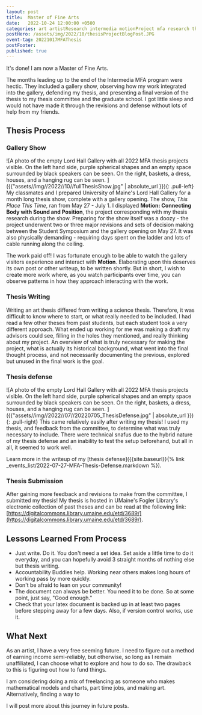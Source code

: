 ```yaml
---
layout: post
title:  Master of Fine Arts
date:   2022-10-24 12:00:00 +0500
categories: art artistResearch intermedia motionProject mfa research thesis
postHero: /assets/img/2022/10/thesisProjectBlogPost.JPG
event-tag: 20221017MFAThesis
postFooter:
published: true
---
```

It's done!
I am now a Master of Fine Arts.  

The months leading up to the end of the Intermedia MFA program were hectic.
They included a gallery show,
observing how my work integrated into the gallery,
defending my thesis,
and presenting a final version of the thesis to my thesis committee and the graduate school.
I got little sleep and would not have made it through the revisions and defense without lots of help from my friends.

## Thesis Process
### Gallery Show
![A photo of the empty Lord Hall Gallery with all 2022 MFA thesis projects visible. On the left hand side, purple spherical shapes and an empty space surrounded by black speakers can be seen. On the right, baskets, a dress, houses, and a hanging rug can be seen.  ]({{"assets//img//2022//10//fullThesisShow.jpg" | absolute_url }}){: .pull-left}
My classmates and I prepared University of Maine's Lord Hall Gallery for a month long thesis show,
complete with a gallery opening.
The show, *This Place This Time*, ran from May 27 - July 1.
I displayed **Motion: Connecting Body with Sound and Position**, the project corresponding with my thesis research during the show.
Preparing for the show itself was a doozy - the project underwent two or three major revisions and sets of decision making between the Student Symposium and the gallery opening on May 27.
It was also physically demanding - requiring days spent on the ladder and lots of cable running along the ceiling.

The work paid off!
I was fortunate enough to be able to watch the gallery visitors experience and interact with **Motion**.
Elaborating upon this deserves its own post or other writeup, to be written shortly. But in short, I wish to create more work where, as you watch participants over time, you can observe patterns in how they approach interacting with the work.

### Thesis Writing
Writing an art thesis differed from writing a science thesis.
Therefore, it was difficult to know where to start, or what really needed to be included.
I had read a few other theses from past students, but each student took a very different approach.
What ended up working for me was making a draft my advisors could see, filling in the holes they mentioned, and really thinking about my project.
An overview of what is truly necessary for making the project,
what is actually its historical background, what went into the final thought process,
and not necessarily documenting the previous, explored but unused in the final work is the goal.  

### Thesis defense
![A photo of the empty Lord Hall Gallery with all 2022 MFA thesis projects visible. On the left hand side, purple spherical shapes and an empty space surrounded by black speakers can be seen. On the right, baskets, a dress, houses, and a hanging rug can be seen.  ]({{"assets//img//2022//07//20220705_ThesisDefense.jpg" | absolute_url }}){: .pull-right}
This came relatively easily after writing my thesis!
I used my thesis, and feedback from the committee, to determine what was truly necessary to include.
There were technical snafus due to the hybrid nature of my thesis defense and an inability to test the setup beforehand, but all in all, it seemed to work well.

Learn more in the writeup of my [thesis defense]({{site.baseurl}}{% link _events_list/2022-07-27-MFA-Thesis-Defense.markdown %}).

### Thesis Submission
After gaining more feedback and revisions to make from the committee, I submitted my thesis!
My thesis is hosted in UMaine's Fogler Library's electronic collection of past theses and can be read at the following link: [https://digitalcommons.library.umaine.edu/etd/3689/](https://digitalcommons.library.umaine.edu/etd/3689/).

## Lessons Learned From Process
- Just write. Do it. You don't need a set idea. Set aside a little time to do it everyday, and you can hopefully avoid 3 straight months of nothing else but thesis writing.
- Accountability Buddies help. Working near others makes long hours of working pass by more quickly.
- Don't be afraid to lean on your community!
- The document can always be better. You need it to be done. So at some point, just say, "Good enough."
- Check that your latex document is backed up in at least two pages before stepping away for a few days. Also, if version control works, use it.

## What Next
As an artist, I have a very free seeming future.
I need to figure out a method of earning income semi-reliably, but otherwise, so long as I remain unaffiliated, I can choose what to explore and how to do so. The drawback to this is figuring out how to fund things.

I am considering doing a mix of freelancing as someone who makes mathematical models and charts, part time jobs, and making art. Alternatively, finding a way to

I will post more about this journey in future posts.

